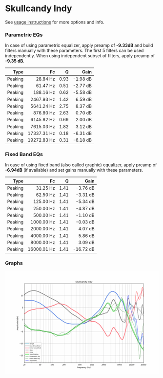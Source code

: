 # Skullcandy Indy
See [usage instructions](https://github.com/jaakkopasanen/AutoEq#usage) for more options and info.

### Parametric EQs
In case of using parametric equalizer, apply preamp of **-9.33dB** and build filters manually
with these parameters. The first 5 filters can be used independently.
When using independent subset of filters, apply preamp of **-9.35 dB**.

| Type    | Fc          |    Q | Gain     |
|--------:|------------:|-----:|---------:|
| Peaking | 28.84 Hz    | 0.93 | -1.98 dB |
| Peaking | 61.47 Hz    | 0.51 | -2.77 dB |
| Peaking | 188.16 Hz   | 0.62 | -5.58 dB |
| Peaking | 2467.93 Hz  | 1.42 | 6.59 dB  |
| Peaking | 5641.24 Hz  | 2.75 | 8.37 dB  |
| Peaking | 876.80 Hz   | 2.63 | 0.70 dB  |
| Peaking | 6145.82 Hz  | 0.69 | 2.00 dB  |
| Peaking | 7615.03 Hz  | 1.82 | 3.12 dB  |
| Peaking | 17337.31 Hz | 0.18 | -6.31 dB |
| Peaking | 19272.83 Hz | 0.31 | -6.18 dB |

### Fixed Band EQs
In case of using fixed band (also called graphic) equalizer, apply preamp of **-6.94dB**
(if available) and set gains manually with these parameters.

| Type    | Fc          |    Q | Gain      |
|--------:|------------:|-----:|----------:|
| Peaking | 31.25 Hz    | 1.41 | -3.76 dB  |
| Peaking | 62.50 Hz    | 1.41 | -3.31 dB  |
| Peaking | 125.00 Hz   | 1.41 | -5.34 dB  |
| Peaking | 250.00 Hz   | 1.41 | -4.87 dB  |
| Peaking | 500.00 Hz   | 1.41 | -1.10 dB  |
| Peaking | 1000.00 Hz  | 1.41 | -0.03 dB  |
| Peaking | 2000.00 Hz  | 1.41 | 4.07 dB   |
| Peaking | 4000.00 Hz  | 1.41 | 5.86 dB   |
| Peaking | 8000.00 Hz  | 1.41 | 3.09 dB   |
| Peaking | 16000.01 Hz | 1.41 | -16.72 dB |

### Graphs
![](./Skullcandy%20Indy.png)